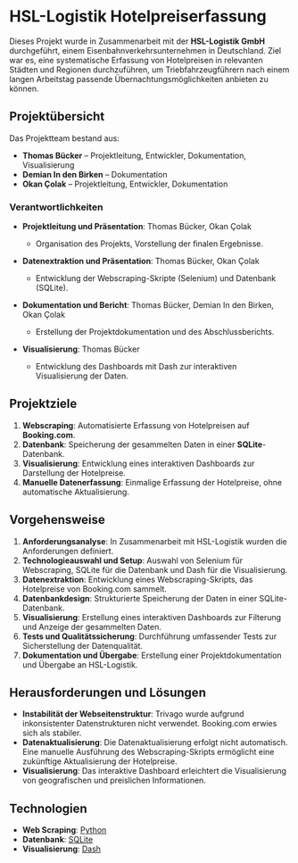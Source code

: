# HSL-Logistik Hotelpreiserfassung

Dieses Projekt wurde in Zusammenarbeit mit der **HSL-Logistik GmbH** durchgeführt, einem Eisenbahnverkehrsunternehmen in Deutschland. Ziel war es, eine systematische Erfassung von Hotelpreisen in relevanten Städten und Regionen durchzuführen, um Triebfahrzeugführern nach einem langen Arbeitstag passende Übernachtungsmöglichkeiten anbieten zu können.

## Projektübersicht

Das Projektteam bestand aus:

- **Thomas Bücker** – Projektleitung, Entwickler, Dokumentation, Visualisierung
- **Demian In den Birken** – Dokumentation
- **Okan Çolak** – Projektleitung, Entwickler, Dokumentation

### Verantwortlichkeiten

- **Projektleitung und Präsentation**: Thomas Bücker, Okan Çolak
  - Organisation des Projekts, Vorstellung der finalen Ergebnisse.
  
- **Datenextraktion und Präsentation**: Thomas Bücker, Okan Çolak
  - Entwicklung der Webscraping-Skripte (Selenium) und Datenbank (SQLite).
  
- **Dokumentation und Bericht**: Thomas Bücker, Demian In den Birken, Okan Çolak
  - Erstellung der Projektdokumentation und des Abschlussberichts.
  
- **Visualisierung**: Thomas Bücker
  - Entwicklung des Dashboards mit Dash zur interaktiven Visualisierung der Daten.

## Projektziele

1. **Webscraping**: Automatisierte Erfassung von Hotelpreisen auf **Booking.com**.
2. **Datenbank**: Speicherung der gesammelten Daten in einer **SQLite**-Datenbank.
3. **Visualisierung**: Entwicklung eines interaktiven Dashboards zur Darstellung der Hotelpreise.
4. **Manuelle Datenerfassung**: Einmalige Erfassung der Hotelpreise, ohne automatische Aktualisierung.

## Vorgehensweise

1. **Anforderungsanalyse**: In Zusammenarbeit mit HSL-Logistik wurden die Anforderungen definiert.
2. **Technologieauswahl und Setup**: Auswahl von Selenium für Webscraping, SQLite für die Datenbank und Dash für die Visualisierung.
3. **Datenextraktion**: Entwicklung eines Webscraping-Skripts, das Hotelpreise von Booking.com sammelt.
4. **Datenbankdesign**: Strukturierte Speicherung der Daten in einer SQLite-Datenbank.
5. **Visualisierung**: Erstellung eines interaktiven Dashboards zur Filterung und Anzeige der gesammelten Daten.
6. **Tests und Qualitätssicherung**: Durchführung umfassender Tests zur Sicherstellung der Datenqualität.
7. **Dokumentation und Übergabe**: Erstellung einer Projektdokumentation und Übergabe an HSL-Logistik.

## Herausforderungen und Lösungen

- **Instabilität der Webseitenstruktur**: Trivago wurde aufgrund inkonsistenter Datenstrukturen nicht verwendet. Booking.com erwies sich als stabiler.
- **Datenaktualisierung**: Die Datenaktualisierung erfolgt nicht automatisch. Eine manuelle Ausführung des Webscraping-Skripts ermöglicht eine zukünftige Aktualisierung der Hotelpreise.
- **Visualisierung**: Das interaktive Dashboard erleichtert die Visualisierung von geografischen und preislichen Informationen.

## Technologien

- **Web Scraping**: [Python](https://www.python.org/)
- **Datenbank**: [SQLite](https://www.sqlite.org/index.html)
- **Visualisierung**: [Dash](https://plotly.com/dash/)
